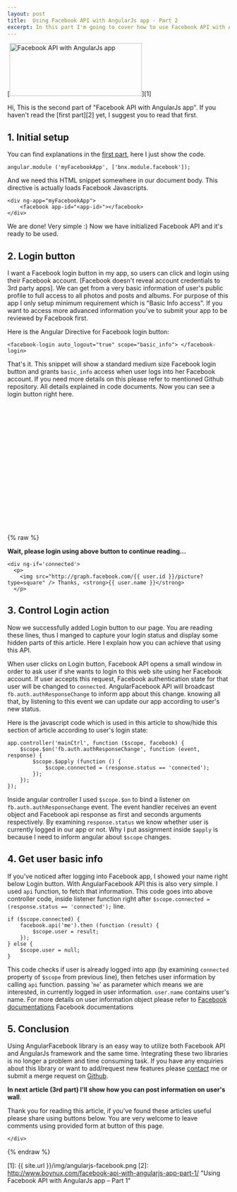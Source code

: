 ```yaml
---
layout: post
title:  Using Facebook API with AngularJs app - Part 2
excerpt: In this part I'm going to cover how to use Facebook API with AngularJs App to implement Facebook Login feature. With this feature you can easily integrate your AngularJs apps with Facebook social oAuth.
---
```


[<img class="size-medium wp-image-845 aligncenter" title="AngularJS Facebook" alt="Facebook API with AngularJs app" src="{{ site.url }}/img/angularjs-facebook-300x120.png" width="300" height="120" />][1]

Hi, This is the second part of "Facebook API with AngularJs app". If you haven't read the [first part][2] yet, I suggest you to read that first. 

## 1. Initial setup

You can find explanations in the <a href="http://www.boynux.com/facebook-api-with-angularjs-app-part-1/" title="Using Facebook API with AngularJs app – Part 1" target="_blank">first part</a>, here I just show the code. 

    angular.module ('myFacebookApp', ['bnx.module.facebook']);

And we need this HTML snippet somewhere in our document body. This directive is actually loads Facebook Javascripts. 

    <div ng-app="myFacebookApp">
        <facebook app-id="<app-id>"></facebook>
    </div>

We are done! Very simple :) Now we have initialized Facebook API and it's ready to be used.

<script src="//ajax.googleapis.com/ajax/libs/angularjs/1.2.15/angular.min.js"></script> 
<script src="{{ site.baseurl }}/js/facebook.js?"></script>

<script language="javascript">
var app = angular.module ('myFacebookApp', ['bnx.module.facebook']);
app.controller('mainCtrl', function ($scope, facebook) {
    $scope.$on('fb.auth.authResponseChange', function (event, response) {
        $scope.$apply (function () {
            $scope.connected = (response.status == 'connected');

            if ($scope.connected) {
                facebook.api ('me').then (function (result) {
                    $scope.user = result;
                });
            } else {
                $scope.user = null;
            }
        });
    });
});
</script> 

## 2. Login button

I want a Facebook login button in my app, so users can click and login using their Facebook account. [Facebook doesn&#39;t reveal account credentials to 3rd party apps]. We can get from a very basic information of user&#39;s public profile to full access to all photos and posts and albums. For purpose of this app I only setup minimum requirement which is &quot;Basic Info access&quot;. If you want to access more advanced information you&#39;ve to submit your app to be reviewed by Facebook first.

Here is the Angular Directive for Facebook login button:

    <facebook-login auto_logout="true" scope="basic_info"> </facebook-login>

That&#39;s it. This snippet will show a standard medium size Facebook login button and grants `basic_info` access when user logs into her Facebook account. If you need more details on this please refer to mentioned Github repository. All details explained in code documents. Now you can see a login button right here.

<script async src="//pagead2.googlesyndication.com/pagead/js/adsbygoogle.js"></script> 
<!-- Display Large Rectangle -->
<ins class="adsbygoogle" 
    style="display:inline-block;width:336px;height:280px" 
    data-ad-client="ca-pub-7360583392867579" 
    data-ad-slot="7819924448">
</ins> 
<script> (adsbygoogle = window.adsbygoogle || []).push({}); </script>

{% raw %}
<div ng-app="myFacebookApp" markdown="1">
  <facebook app-id="1491187207767298"></facebook> 
  <facebook-login scope="basic_info" auto_logout="true"></facebook-login> 
  <div ng-controller='mainCtrl'>
    <div ng-if='!connected'>
      <p>
        <strong>Wait, please login using above button to continue reading...</strong>
      </p>
    </div>

    <div ng-if='connected'>
      <p>
        <img src="http://graph.facebook.com/{{ user.id }}/picture?type=square" /> Thanks, <strong>{{ user.name }}</strong>
      </p>
 
<h2>3. Control Login action</h2>

<p>Now we successfully added Login button to our page. You are reading these lines, thus I manged to capture your login status and display some hidden parts of this article. Here I explain how you can achieve that using this API.</p>

<p>When user clicks on Login button, Facebook API opens a small window in order to ask user if she wants to login to this web site using her Facebook account. If user accepts this request, Facebook authentication state for that user will be changed to <code>connected</code>. AngularFacebook API will broadcast <code>fb.auth.authResponseChange</code> to inform app about this change. knowing all that, by listening to this event we can update our app according to user&#39;s new status.</p>

<p>Here is the javascript code which is used in this article to show/hide this section of article according to user&#39;s login state:</p>
<div class="highlight"><pre><code class="language-javascript" data-lang="javascript"><span class="nx">app</span><span class="p">.</span><span class="nx">controller</span><span class="p">(</span><span class="s1">&#39;mainCtrl&#39;</span><span class="p">,</span> <span class="kd">function</span> <span class="p">(</span><span class="nx">$scope</span><span class="p">,</span> <span class="nx">facebook</span><span class="p">)</span> <span class="p">{</span> 
    <span class="nx">$scope</span><span class="p">.</span><span class="nx">$on</span><span class="p">(</span><span class="s1">&#39;fb.auth.authResponseChange&#39;</span><span class="p">,</span> <span class="kd">function</span> <span class="p">(</span><span class="nx">event</span><span class="p">,</span> <span class="nx">response</span><span class="p">)</span> <span class="p">{</span> 
        <span class="nx">$scope</span><span class="p">.</span><span class="nx">$apply</span> <span class="p">(</span><span class="kd">function</span> <span class="p">()</span> <span class="p">{</span> 
            <span class="nx">$scope</span><span class="p">.</span><span class="nx">connected</span> <span class="o">=</span> <span class="p">(</span><span class="nx">response</span><span class="p">.</span><span class="nx">status</span> <span class="o">==</span> <span class="s1">&#39;connected&#39;</span><span class="p">);</span> 
        <span class="p">});</span> 
    <span class="p">});</span> 
<span class="p">});</span>
</code></pre></div>
<p>Inside angular controller I used <code>$scope.$on</code> to bind a listener on <code>fb.auth.authResponseChange</code> event. The event handler receives an event object and Facebook api response as first and seconds arguments respectively. By examining <code>response.status</code> we know whether user is currently logged in our app or not. Why I put assignment inside <code>$apply</code> is because I need to inform angular about <code>$scope</code> changes.</p>

<h2>4. Get user basic info</h2>

<p>If you&#39;ve noticed after logging into Facebook app, I showed your name right below Login button. With AngularFacebook API this is also very simple. I used <code>api</code> function, to fetch that information. This code goes into above controller code, inside listener function right after <code>$scope.connected = (response.status == &#39;connected&#39;);</code> line.</p>
<div class="highlight"><pre><code class="language-javascript" data-lang="javascript"><span class="k">if</span> <span class="p">(</span><span class="nx">$scope</span><span class="p">.</span><span class="nx">connected</span><span class="p">)</span> <span class="p">{</span> 
    <span class="nx">facebook</span><span class="p">.</span><span class="nx">api</span><span class="p">(</span><span class="s1">&#39;me&#39;</span><span class="p">).</span><span class="nx">then</span> <span class="p">(</span><span class="kd">function</span> <span class="p">(</span><span class="nx">result</span><span class="p">)</span> <span class="p">{</span> 
        <span class="nx">$scope</span><span class="p">.</span><span class="nx">user</span> <span class="o">=</span> <span class="nx">result</span><span class="p">;</span> 
    <span class="p">});</span> 
<span class="p">}</span> <span class="k">else</span> <span class="p">{</span> 
    <span class="nx">$scope</span><span class="p">.</span><span class="nx">user</span> <span class="o">=</span> <span class="kc">null</span><span class="p">;</span> 
<span class="p">}</span>
</code></pre></div>
<p>This code checks if user is already logged into app (by examining <code>connected</code> property of <code>$scope</code> from previous line), then fetches user information by calling <code>api</code> function. passing &#39;<code>me</code>&#39; as parameter which means we are interested, in currently logged in user information. <code>user.name</code> contains user&#39;s name. For more details on user information object please refer to <a href="https://developers.facebook.com/docs/graph-api/reference/v2.0/user">Facebook documentations</a> Facebook documentations</p>

<h2>5. Conclusion</h2>

<p>Using AngularFacebook library is an easy way to utilize both Facebook API and AngularJs framework and the same time. Integrating these two libraries is no longer a problem and time consuming task. If you have any enquiries about this library or want to add/request new features please <a href="http://www.boynux.com/im-here/">contact</a> me or submit a merge request on <a href="https://github.com/boynux/AngularFacebook">Github</a>.</p>

<p><strong>In next article (3rd part) I&#39;ll show how you can post information on user&#39;s wall</strong>.</p>

<p>Thank you for reading this article, if you&#39;ve found these articles useful please share using buttons below. You are very welcome to leave comments using provided form at button of this page.</p>

     
    </div>
  </div>
</div>
{% endraw %}

<!-- Responsive Display -->
<ins class="adsbygoogle" 
    style="display:block" 
    data-ad-client="ca-pub-7360583392867579" 
    data-ad-slot="4587256441" 
    data-ad-format="auto">
</ins> 
<script> (adsbygoogle = window.adsbygoogle || []).push({}); </script>

[1]: {{ site.url }}/img/angularjs-facebook.png
[2]: http://www.boynux.com/facebook-api-with-angularjs-app-part-1/ "Using Facebook API with AngularJs app – Part 1"
